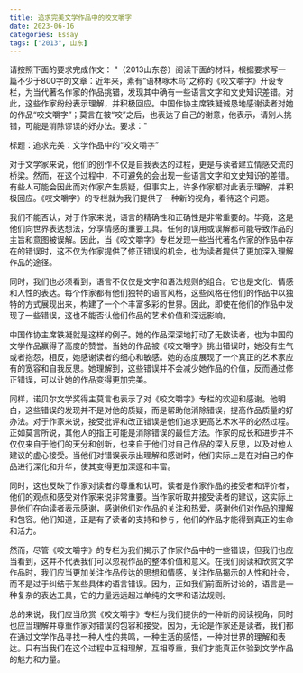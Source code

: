 ```yaml
---
title: 追求完美文学作品中的咬文嚼字
date: 2023-06-16
categories: Essay
tags: ["2013", 山东]
---
```




请按照下面的要求完成作文：
"（2013山东卷）阅读下面的材料，根据要求写一篇不少于800字的文章：近年来，素有“语林啄木鸟”之称的《咬文嚼字》开设专栏，为当代著名作家的作品挑错，发现其中确有一些语言文字和文史知识差错。对此，这些作家纷纷表示理解，并积极回应。中国作协主席铁凝诚恳地感谢读者对她的作品“咬文嚼字”；莫言在被“咬”之后，也表达了自己的谢意，他表示，请别人挑错，可能是消除谬误的好办法。要求："

标题：追求完美：文学作品中的“咬文嚼字”

对于文学家来说，他们的创作不仅是自我表达的过程，更是与读者建立情感交流的桥梁。然而，在这个过程中，不可避免的会出现一些语言文字和文史知识的差错。有些人可能会因此而对作家产生质疑，但事实上，许多作家都对此表示理解，并积极回应。《咬文嚼字》的专栏就为我们提供了一种新的视角，看待这个问题。

我们不能否认，对于作家来说，语言的精确性和正确性是非常重要的。毕竟，这是他们向世界表达想法，分享情感的重要工具。任何的误用或误解都可能导致作品的主旨和意图被误解。因此，当《咬文嚼字》专栏发现一些当代著名作家的作品中存在的错误时，这不仅为作家提供了修正错误的机会，也为读者提供了更加深入理解作品的途径。

同时，我们也必须看到，语言不仅仅是文字和语法规则的组合。它也是文化、情感和人性的表达。每个作家都有他们独特的语言风格，这些风格在他们的作品中以独特的方式展现出来，构建了一个个丰富多彩的世界。因此，即使在他们的作品中发现了一些错误，这也不能否认他们作品的艺术价值和深远影响。

中国作协主席铁凝就是这样的例子。她的作品深深地打动了无数读者，也为中国的文学作品赢得了高度的赞誉。当她的作品被《咬文嚼字》挑出错误时，她没有生气或者抱怨，相反，她感谢读者的细心和敏感。她的态度展现了一个真正的艺术家应有的宽容和自我反思。她理解到，这些错误并不会减少她作品的价值，反而通过修正错误，可以让她的作品变得更加完美。

同样，诺贝尔文学奖得主莫言也表示了对《咬文嚼字》专栏的欢迎和感谢。他明白，这些错误的发现并不是对他的质疑，而是帮助他消除错误，提高作品质量的好办法。对于作家来说，接受批评和改正错误是他们追求更高艺术水平的必然过程。正如莫言所说，其他人的指正可能是消除错误的最佳方法。作家的成长和进步并不仅仅来自于他们的天分和创新，也来自于他们对自己作品的深入反思，以及对他人建议的虚心接受。当他们对错误表示出理解和感谢时，他们实际上是在对自己的作品进行深化和升华，使其变得更加深邃和丰富。

同时，这也反映了作家对读者的尊重和认可。读者是作家作品的接受者和评价者，他们的观点和感受对作家来说非常重要。当作家听取并接受读者的建议，这实际上是他们在向读者表示感谢，感谢他们对作品的关注和热爱，感谢他们对作品的理解和包容。他们知道，正是有了读者的支持和参与，他们的作品才能得到真正的生命和活力。

然而，尽管《咬文嚼字》的专栏为我们揭示了作家作品中的一些错误，但我们也应当看到，这并不代表我们可以忽视作品的整体价值和意义。在我们阅读和欣赏文学作品时，我们应当更加关注作品传达的思想和情感，关注作品揭示的人性和社会，而不是过于纠结于某些具体的语言错误。因为，正如我们前面所讨论的，语言是一种复杂的表达工具，它的力量远远超过单纯的文字和语法规则。

总的来说，我们应当欣赏《咬文嚼字》专栏为我们提供的一种新的阅读视角，同时也应当理解并尊重作家对错误的包容和接受。因为，无论是作家还是读者，我们都在通过文学作品寻找一种人性的共鸣，一种生活的感悟，一种对世界的理解和表达。只有当我们在这个过程中互相理解，互相尊重，我们才能真正体验到文学作品的魅力和力量。